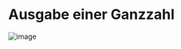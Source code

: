 # Ausgabe einer Ganzzahl
![image](https://github.com/user-attachments/assets/96beb9b0-b942-4014-8d3b-48cee46c278b)


